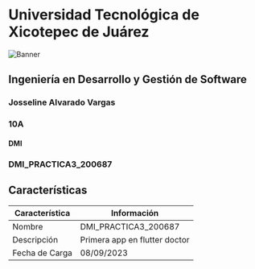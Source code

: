 # Universidad Tecnológica de Xicotepec de Juárez

![Banner](https://i.postimg.cc/28Zg3QFz/Banner-de-Twitch-Nubes-Gamer-Chica-Morado.png)

## Ingeniería en Desarrollo y Gestión de Software
### Josseline Alvarado Vargas
### 10A
#### DMI
### DMI_PRACTICA3_200687

## Características
| Característica         | Información                                                              |
|------------------------|--------------------------------------------------------------------------|
| Nombre                 | DMI_PRACTICA3_200687                                     |
| Descripción            | Primera app en flutter doctor |
| Fecha de Carga         | 08/09/2023                                                                 |
